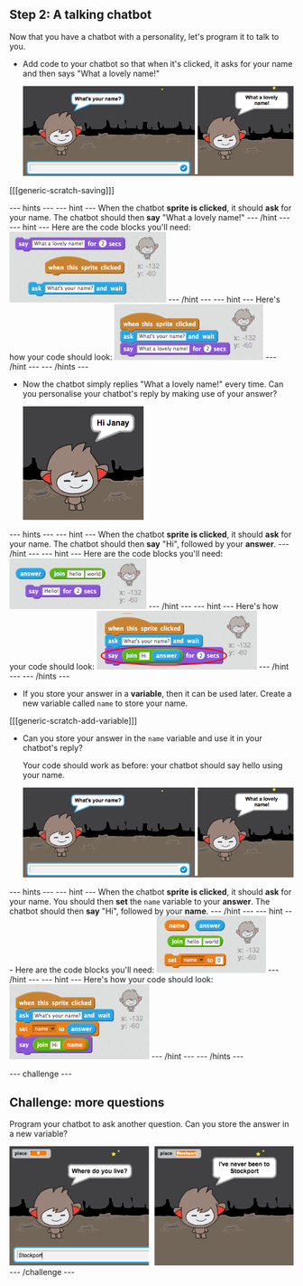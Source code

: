 ## Step 2: A talking chatbot

Now that you have a chatbot with a personality, let's program it to talk to you.

+ Add code to your chatbot so that when it's clicked, it asks for your name and then says "What a lovely name!"

    ![Testing a ChatBot response](images/chatbot-ask-test.png)

[[[generic-scratch-saving]]]

--- hints ---
--- hint ---
When the chatbot __sprite is clicked__, it should __ask__ for your name. The chatbot should then __say__ "What a lovely name!"
--- /hint ---
--- hint ---
Here are the code blocks you'll need:
![Blocks for a ChatBot reply](images/chatbot-ask-blocks.png)
--- /hint ---
--- hint ---
Here's how your code should look:
![Code for a ChatBot reply](images/chatbot-ask-code.png)
--- /hint ---
--- /hints ---

+ Now the chatbot simply replies "What a lovely name!" every time. Can you personalise your chatbot's reply by making use of your answer?

    ![Testing a personalised reply](images/chatbot-answer-test.png)

--- hints ---
--- hint ---
When the chatbot __sprite is clicked__, it should __ask__ for your name. The chatbot should then __say__ "Hi", followed by your __answer__.
--- /hint ---
--- hint ---
Here are the code blocks you'll need:
![Blocks for a personalised reply](images/chatbot-answer-blocks.png)
--- /hint ---
--- hint ---
Here's how your code should look:
![Code for a personalised reply](images/chatbot-answer-code.png)
--- /hint ---
--- /hints ---

+ If you store your answer in a **variable**, then it can be used later. Create a new variable called `name` to store your name.

[[[generic-scratch-add-variable]]]

+ Can you store your answer in the `name` variable and use it in your chatbot's reply?

    Your code should work as before: your chatbot should say hello using your name.

    ![Testing a 'name' variable](images/chatbot-ask-test.png)

--- hints ---
--- hint ---
When the chatbot __sprite is clicked__, it should __ask__ for your name. You should then __set__ the `name` variable to your __answer__. The chatbot should then __say__ "Hi", followed by your __name__.
--- /hint ---
--- hint ---
Here are the code blocks you'll need:
![Blocks for a 'name' variable](images/chatbot-variable-blocks.png)
--- /hint ---
--- hint ---
Here's how your code should look:
![Code for a 'name' variable](images/chatbot-variable-code.png)
--- /hint ---
--- /hints ---

--- challenge ---
## Challenge: more questions

Program your chatbot to ask another question. Can you store the answer in a new variable?

![More questions](images/chatbot-question.png)
--- /challenge ---
